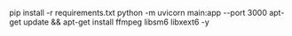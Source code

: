 pip install -r requirements.txt
python -m uvicorn main:app --port 3000
apt-get update && apt-get install ffmpeg libsm6 libxext6  -y
